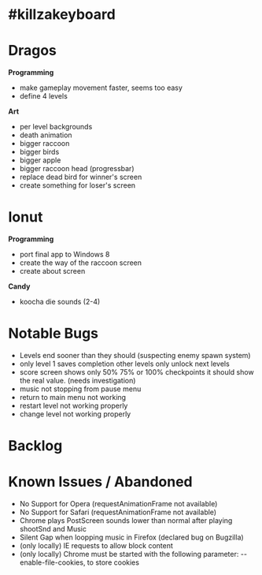 #killzakeyboard
==============

Dragos
======

**Programming**
- make gameplay movement faster, seems too easy
- define 4 levels

**Art**
- per level backgrounds
- death animation
- bigger raccoon
- bigger birds
- bigger apple
- bigger raccoon head (progressbar)
- replace dead bird for winner's screen
- create something for loser's screen

Ionut
=====

**Programming**
- port final app to Windows 8
- create the way of the raccoon screen
- create about screen

**Candy**
- koocha die sounds (2-4)

Notable Bugs
====
- Levels end sooner than they should (suspecting enemy spawn system)
- only level 1 saves completion other levels only unlock next levels
- score screen shows only 50% 75% or 100% checkpoints it should show the real value. (needs investigation)
- music not stopping from pause menu
- return to main menu not working
- restart level not working properly
- change level not working properly

Backlog
=====

Known Issues / Abandoned
=====
- No Support for Opera (requestAnimationFrame not available)
- No Support for Safari (requestAnimationFrame not available)
- Chrome plays PostScreen sounds lower than normal after playing shootSnd and Music
- Silent Gap when loopping music in Firefox (declared bug on Bugzilla)
- (only locally) IE requests to allow block content
- (only locally) Chrome must be started with the following parameter: --enable-file-cookies, to store cookies
